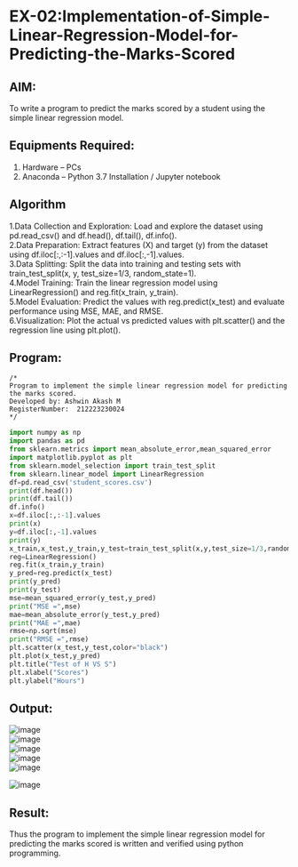 # EX-02:Implementation-of-Simple-Linear-Regression-Model-for-Predicting-the-Marks-Scored

## AIM:
To write a program to predict the marks scored by a student using the simple linear regression model.

## Equipments Required:
1. Hardware – PCs
2. Anaconda – Python 3.7 Installation / Jupyter notebook

## Algorithm
1.Data Collection and Exploration: Load and explore the dataset using pd.read_csv() and df.head(), df.tail(), df.info().<br>
2.Data Preparation: Extract features (X) and target (y) from the dataset using df.iloc[:,:-1].values and df.iloc[:,-1].values.<br>
3.Data Splitting: Split the data into training and testing sets with train_test_split(x, y, test_size=1/3, random_state=1).<br>
4.Model Training: Train the linear regression model using LinearRegression() and reg.fit(x_train, y_train).<br>
5.Model Evaluation: Predict the values with reg.predict(x_test) and evaluate performance using MSE, MAE, and RMSE.<br>
6.Visualization: Plot the actual vs predicted values with plt.scatter() and the regression line using plt.plot().<br>

## Program:
```
/*
Program to implement the simple linear regression model for predicting the marks scored.
Developed by: Ashwin Akash M
RegisterNumber:  212223230024
*/
```
```python
import numpy as np
import pandas as pd
from sklearn.metrics import mean_absolute_error,mean_squared_error
import matplotlib.pyplot as plt
from sklearn.model_selection import train_test_split
from sklearn.linear_model import LinearRegression
df=pd.read_csv('student_scores.csv')
print(df.head())
print(df.tail())
df.info()
x=df.iloc[:,:-1].values
print(x)
y=df.iloc[:,-1].values
print(y)
x_train,x_test,y_train,y_test=train_test_split(x,y,test_size=1/3,random_state=1)
reg=LinearRegression()
reg.fit(x_train,y_train)
y_pred=reg.predict(x_test)
print(y_pred)
print(y_test)
mse=mean_squared_error(y_test,y_pred)
print("MSE =",mse)
mae=mean_absolute_error(y_test,y_pred)
print("MAE =",mae)
rmse=np.sqrt(mse)
print("RMSE =",rmse)
plt.scatter(x_test,y_test,color="black")
plt.plot(x_test,y_pred)
plt.title("Test of H VS S")
plt.xlabel("Scores")
plt.ylabel("Hours")
```

## Output:
![image](https://github.com/user-attachments/assets/9afee5ed-b1de-4ebb-96a5-67935d4176bc)<br>
![image](https://github.com/user-attachments/assets/5b53f535-c067-4ec0-99c0-ebb9cd0494c8)<br>
![image](https://github.com/user-attachments/assets/139448b9-c92f-4c7a-820c-2879988ef765)<br>
![image](https://github.com/user-attachments/assets/f6e53253-09e4-4a41-b523-e9ad1abc37a7)<br>
![image](https://github.com/user-attachments/assets/9b31cbb0-9cec-486f-929a-ac45d018f932)<br>

![image](https://github.com/user-attachments/assets/a2c5bf93-3c08-4bc1-9699-ef6d29e26aae)


## Result:
Thus the program to implement the simple linear regression model for predicting the marks scored is written and verified using python programming.
